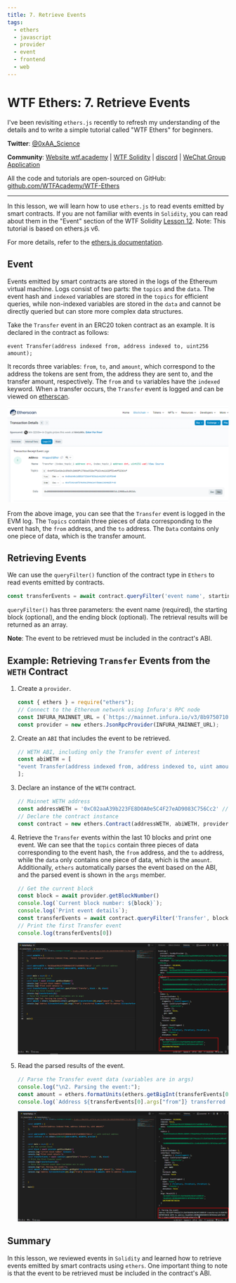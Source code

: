 ```yaml
---
title: 7. Retrieve Events
tags:
  - ethers
  - javascript
  - provider
  - event
  - frontend
  - web
---
```


# WTF Ethers: 7. Retrieve Events

I've been revisiting `ethers.js` recently to refresh my understanding of the details and to write a simple tutorial called "WTF Ethers" for beginners.

**Twitter**: [@0xAA_Science](https://twitter.com/0xAA_Science)

**Community**: [Website wtf.academy](https://wtf.academy) | [WTF Solidity](https://github.com/AmazingAng/WTFSolidity) | [discord](https://discord.gg/5akcruXrsk) | [WeChat Group Application](https://docs.google.com/forms/d/e/1FAIpQLSe4KGT8Sh6sJ7hedQRuIYirOoZK_85miz3dw7vA1-YjodgJ-A/viewform?usp=sf_link)

All the code and tutorials are open-sourced on GitHub: [github.com/WTFAcademy/WTF-Ethers](https://github.com/WTFAcademy/WTF-Ethers)

-----

In this lesson, we will learn how to use `ethers.js` to read events emitted by smart contracts. If you are not familiar with events in `Solidity`, you can read about them in the "Event" section of the WTF Solidity [Lesson 12](https://www.wtf.academy/en/solidity-start/Event/). Note: This tutorial is based on ethers.js v6.

For more details, refer to the [ethers.js documentation](https://docs.ethers.org/v6/api/contract/#ContractEvent).

## Event

Events emitted by smart contracts are stored in the logs of the Ethereum virtual machine. Logs consist of two parts: the `topics` and the `data`. The event hash and `indexed` variables are stored in the `topics` for efficient queries, while non-indexed variables are stored in the `data` and cannot be directly queried but can store more complex data structures.

Take the `Transfer` event in an ERC20 token contract as an example. It is declared in the contract as follows:

```solidity
event Transfer(address indexed from, address indexed to, uint256 amount);
```

It records three variables: `from`, `to`, and `amount`, which correspond to the address the tokens are sent from, the address they are sent to, and the transfer amount, respectively. The `from` and `to` variables have the `indexed` keyword. When a transfer occurs, the `Transfer` event is logged and can be viewed on [etherscan](https://etherscan.io/tx/0x03e0ba35e67aa205980fdb3241e71955a89e74aac387754460eb67b2ab833b4d#eventlog).

![Transfer Event](img/7-1.png)

From the above image, you can see that the `Transfer` event is logged in the EVM log. The `Topics` contain three pieces of data corresponding to the event hash, the `from` address, and the `to` address. The `Data` contains only one piece of data, which is the transfer amount.

## Retrieving Events

We can use the `queryFilter()` function of the contract type in `Ethers` to read events emitted by contracts.

```js
const transferEvents = await contract.queryFilter('event name', starting block, ending block);
```

`queryFilter()` has three parameters: the event name (required), the starting block (optional), and the ending block (optional). The retrieval results will be returned as an array.

**Note**: The event to be retrieved must be included in the contract's ABI.

## Example: Retrieving `Transfer` Events from the `WETH` Contract

1. Create a `provider`.
    ```js
    const { ethers } = require("ethers");
    // Connect to the Ethereum network using Infura's RPC node 
    const INFURA_MAINNET_URL = (`https://mainnet.infura.io/v3/8b9750710d56460d940aeff47967c4ba`);
    const provider = new ethers.JsonRpcProvider(INFURA_MAINNET_URL);
    ```

2. Create an `ABI` that includes the event to be retrieved.
    ```js
    // WETH ABI, including only the Transfer event of interest
    const abiWETH = [
    "event Transfer(address indexed from, address indexed to, uint amount)"
    ];
    ```

3. Declare an instance of the `WETH` contract.
    ```js
    // Mainnet WETH address
    const addressWETH = '0xC02aaA39b223FE8D0A0e5C4F27eAD9083C756Cc2' // weth contract address
    // Declare the contract instance
    const contract = new ethers.Contract(addressWETH, abiWETH, provider)
    ```

4. Retrieve the `Transfer` events within the last 10 blocks and print one event. We can see that the `topics` contain three pieces of data corresponding to the event hash, the `from` address, and the `to` address, while the `data` only contains one piece of data, which is the `amount`. Additionally, `ethers` automatically parses the event based on the ABI, and the parsed event is shown in the `args` member.
    ```js
    // Get the current block
    const block = await provider.getBlockNumber()
    console.log(`Current block number: ${block}`);
    console.log(`Print event details`);
    const transferEvents = await contract.queryFilter('Transfer', block - 10, block)
    // Print the first Transfer event
    console.log(transferEvents[0])
    ```

    ![Print Event](img/7-2.png)

5. Read the parsed results of the event.
    ```js
    // Parse the Transfer event data (variables are in args)
    console.log("\n2. Parsing the event:");
    const amount = ethers.formatUnits(ethers.getBigInt(transferEvents[0].args["amount"]), "ether");
    console.log(`Address ${transferEvents[0].args["from"]} transferred ${amount} WETH to address ${transferEvents[0].args["to"]}`);

    ```

    ![Parse Event](img/7-3.png)

## Summary

In this lesson, we reviewed events in `Solidity` and learned how to retrieve events emitted by smart contracts using `ethers`. One important thing to note is that the event to be retrieved must be included in the contract's ABI.
